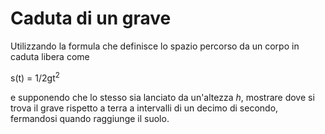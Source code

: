 # Caduta di un grave

Utilizzando la formula che definisce lo spazio percorso da un corpo in caduta libera come

s(t) = 1/2gt<sup>2</sup>

e supponendo che lo stesso sia lanciato da un'altezza *h*, mostrare dove si trova il grave rispetto a terra a intervalli di un decimo di secondo, fermandosi quando raggiunge il suolo.
